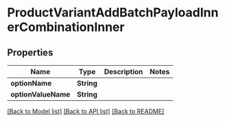 # ProductVariantAddBatchPayloadInnerCombinationInner

## Properties
Name | Type | Description | Notes
------------ | ------------- | ------------- | -------------
**optionName** | **String** |  | 
**optionValueName** | **String** |  | 

[[Back to Model list]](../README.md#documentation-for-models) [[Back to API list]](../README.md#documentation-for-api-endpoints) [[Back to README]](../README.md)


